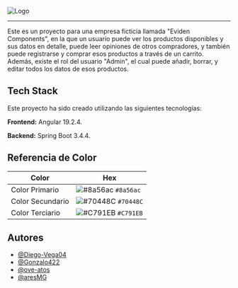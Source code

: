 ![Logo](https://github.com/user-attachments/assets/c42c35ff-b2f0-4fe5-a35f-bbcebc8af4d6) 

---
Este es un proyecto para una empresa ficticia llamada "Eviden Components", en la que un usuario puede ver los productos disponibles y sus datos en detalle, 
puede leer opiniones de otros compradores, y también puede registrarse y comprar esos productos a través de un carrito. 
Además, existe el rol del usuario "Admin", el cual puede añadir, borrar, y editar todos los datos de esos productos. 


## Tech Stack
Este proyecto ha sido creado utilizando las siguientes tecnologías: 

**Frontend:** Angular 19.2.4.

**Backend:** Spring Boot 3.4.4.



## Referencia de Color

| Color             | Hex                                                                |
| ----------------- | ------------------------------------------------------------------ |
| Color Primario    | ![#8a56ac](https://placehold.co/15x15/8a56ac/8a56ac.png) `#8a56ac` |
| Color Secundario  | ![#70448C](https://placehold.co/15x15/70448C/70118C.png) `#70448C` |
| Color Terciario   | ![#C791EB](https://placehold.co/15x15/C791EB/C791EB.png) `#C791EB` |



## Autores

- [@Diego-Vega04](https://github.com/Diego-Vega04)
- [@Gonzalo422](https://github.com/Gonzalo422)
- [@ove-atos](https://github.com/ove-atos)
- [@aresMG](https://github.com/aresMG)

